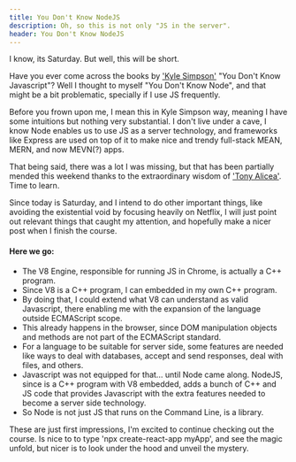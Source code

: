 ```yaml
---
title: You Don't Know NodeJS
description: Oh, so this is not only "JS in the server".
header: You Don't Know NodeJS
---
```

I know, its Saturday. But well, this will be short.


Have you ever come across the books by ['Kyle Simpson']("https://twitter.com/getify") "You Don't Know Javascript"? Well I thought to myself "You Don't Know Node", and that might be a bit problematic, specially if I use JS frequently. 


Before you frown upon me, I mean this in Kyle Simpson way, meaning I have some intuitions but nothing very substantial. I don't live under a cave, I know Node enables us to use JS as a server technology, and frameworks like Express are used on top of it to make nice and trendy full-stack MEAN, MERN, and now MEVN(?) apps.


That being said, there was a lot I was missing, but that has been partially mended this weekend thanks to the extraordinary wisdom of ['Tony Alicea']("https://twitter.com/AnthonyPAlicea"). Time to learn. 


Since today is Saturday, and I intend to do other important things, like avoiding the existential void by focusing heavily on Netflix, I will just point out relevant things that caught my attention, and hopefully make a nicer post when I finish the course.


#### Here we go:


* The V8 Engine, responsible for running JS in Chrome, is actually a C++ program.
* Since V8 is a C++ program, I can embedded in my own C++ program. 
* By doing that, I could extend what V8 can understand as valid Javascript, there enabling me with the expansion of the language outside ECMAScript scope.
* This already happens in the browser, since DOM manipulation objects and methods are not part of the ECMAScript standard.
* For a language to be suitable for server side, some features are needed like ways to deal with databases, accept and send responses, deal with files, and others.
* Javascript was not equipped for that... until Node came along. NodeJS, since is a C++ program with V8 embedded, adds a bunch of C++ and JS code that provides Javascript with the extra features needed to become a server side technology.
* So Node is not just JS that runs on the Command Line, is a library.


These are just first impressions, I'm excited to continue checking out the course. Is nice to to type 'npx create-react-app myApp', and see the magic unfold, but nicer is to look under the hood and unveil the mystery.